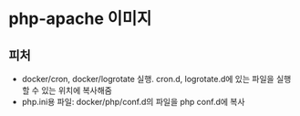 # php-apache 이미지

## 피처
- docker/cron, docker/logrotate 실행. cron.d, logrotate.d에 있는 파일을 실행할 수 있는 위치에 복사해줌
- php.ini용 파일: docker/php/conf.d의 파일을 php conf.d에 복사 